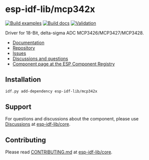 # esp-idf-lib/mcp342x

[![Build examples](https://github.com/esp-idf-lib/mcp342x/actions/workflows//build.yml/badge.svg)](https://github.com/esp-idf-lib/mcp342x/actions/workflows//build.yml)
[![Build docs](https://github.com/esp-idf-lib/mcp342x/actions/workflows//build-docs.yml/badge.svg)](https://github.com/esp-idf-lib/mcp342x/actions/workflows//build-docs.yml)
[![Validation](https://github.com/esp-idf-lib/mcp342x/actions/workflows//validate-component.yml/badge.svg)](https://github.com/esp-idf-lib/mcp342x/actions/workflows//validate-component.yml)

Driver for 18-Bit, delta-sigma ADC MCP3426/MCP3427/MCP3428.

* [Documentation](https://esp-idf-lib.github.io/mcp342x/)
* [Repository](https://github.com/esp-idf-lib/mcp342x)
* [Issues](https://github.com/esp-idf-lib/mcp342x/issues)
* [Discussions and questions](https://github.com/esp-idf-lib/core/discussions)
* [Component page at the ESP Component Registry](https://components.espressif.com/components/esp-idf-lib/mcp342x)

## Installation

```sh
idf.py add-dependency esp-idf-lib/mcp342x
```

## Support

For questions and discussions about the component, please use
[Discussions](https://github.com/esp-idf-lib/core/discussions)
at [esp-idf-lib/core](https://github.com/esp-idf-lib/core).

## Contributing

Please read [CONTRIBUTING.md](https://github.com/esp-idf-lib/core/blob/main/CONTRIBUTING.md)
at [esp-idf-lib/core](https://github.com/esp-idf-lib/core).
